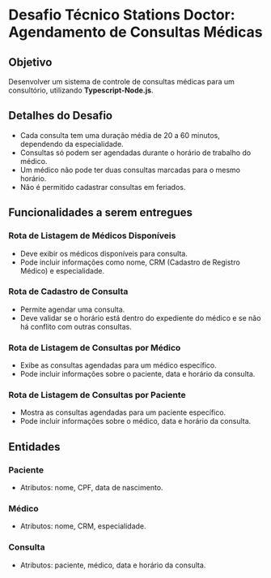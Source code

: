 # Desafio Técnico Stations Doctor: Agendamento de Consultas Médicas

## Objetivo

Desenvolver um sistema de controle de consultas médicas para um consultório, utilizando **Typescript-Node.js**.

## Detalhes do Desafio

- Cada consulta tem uma duração média de 20 a 60 minutos, dependendo da especialidade.
- Consultas só podem ser agendadas durante o horário de trabalho do médico.
- Um médico não pode ter duas consultas marcadas para o mesmo horário.
- Não é permitido cadastrar consultas em feriados.

## Funcionalidades a serem entregues

### Rota de Listagem de Médicos Disponíveis

- Deve exibir os médicos disponíveis para consulta.
- Pode incluir informações como nome, CRM (Cadastro de Registro Médico) e especialidade.

### Rota de Cadastro de Consulta

- Permite agendar uma consulta.
- Deve validar se o horário está dentro do expediente do médico e se não há conflito com outras consultas.

### Rota de Listagem de Consultas por Médico

- Exibe as consultas agendadas para um médico específico.
- Pode incluir informações sobre o paciente, data e horário da consulta.

### Rota de Listagem de Consultas por Paciente

- Mostra as consultas agendadas para um paciente específico.
- Pode incluir informações sobre o médico, data e horário da consulta.

## Entidades

### Paciente

- Atributos: nome, CPF, data de nascimento.

### Médico

- Atributos: nome, CRM, especialidade.

### Consulta

- Atributos: paciente, médico, data e horário da consulta.
